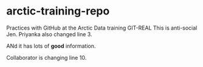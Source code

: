 # arctic-training-repo
Practices with GitHub at the Arctic Data training
GIT-REAL
This is anti-social Jen.  Priyanka also changed line 3.

ANd it has lots of **good** information.



Collaborator is changing line 10.